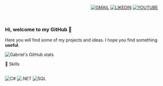 <html>

<script>


</script>

<body>
<div style="display: flex; justify-content: flex-end">

[![GMAIL](https://img.shields.io/badge/Gmail-D14836?style=for-the-badge&logo=gmail&logoColor=white)](gabriel.obezerrapereira@gmail.com)
[![LIKEDIN](https://img.shields.io/badge/LinkedIn-0077B5?style=for-the-badge&logo=linkedin&logoColor=white)](https://www.linkedin.com/in/gabriel-de-oliveira-bezerra-pereira-7299a0147/)
[![YOUTUBE](https://img.shields.io/badge/YouTube-FF0000?style=for-the-badge&logo=youtube&logoColor=white)](https://www.youtube.com/@CanalFanhoto)

</div>

<br>

### Hi, welcome to my GitHub 👋
Here you will find some of my projects and ideas. I hope you find something <b>useful</b>.

![Gabriel's GitHub stats](https://github-readme-stats.vercel.app/api?username=gabrielBezerra-cmd&show_icons=true&bg_color=00000000)

🚀 Skills

<div style="display: inline_block">
</br>
<img src="https://img.shields.io/badge/C%23-239120?style=for-the-badge&logo=c-sharp&logoColor=white" alt="C#"/>
<img src="https://img.shields.io/badge/.NET-5C2D91?style=for-the-badge&logo=.net&logoColor=white" alt=".NET"/>
<img src="https://img.shields.io/badge/Microsoft_SQL_Server-CC2927?style=for-the-badge&logo=microsoft-sql-server&logoColor=white" alt="SQL"/>
</div>

</body>
</html>
